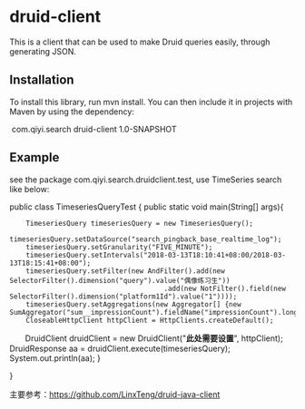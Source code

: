 # druid-client
This is a client that can be used to make Druid queries easily, through generating JSON.  

## Installation  
To install this library, run mvn install. You can then include it in projects with Maven by using the dependency:  

<dependency>  
  <groupId>com.qiyi.search</groupId>  
  <artifactId>druid-client</artifactId>  
  <version>1.0-SNAPSHOT</version>  
</dependency>  

## Example   
see the package com.qiyi.search.druidclient.test, use TimeSeries search like below:  

public class TimeseriesQueryTest {
    public static void main(String[] args){

        TimeseriesQuery timeseriesQuery = new TimeseriesQuery();
        timeseriesQuery.setDataSource("search_pingback_base_realtime_log");
        timeseriesQuery.setGranularity("FIVE_MINUTE");
        timeseriesQuery.setIntervals("2018-03-13T18:10:41+08:00/2018-03-13T18:15:41+08:00");
        timeseriesQuery.setFilter(new AndFilter().add(new SelectorFilter().dimension("query").value("偶像练习生"))
                                          .add(new NotFilter().field(new SelectorFilter().dimension("platform1Id").value("1"))));
        timeseriesQuery.setAggregations(new Aggregator[] {new SumAggregator("sum__impressionCount").fieldName("impressionCount").longSum()});
        CloseableHttpClient httpClient = HttpClients.createDefault();
        DruidClient druidClient = new DruidClient("****此处需要设置****", httpClient);
        DruidResponse aa = druidClient.execute(timeseriesQuery);
        System.out.println(aa);
    }

}


主要参考：https://github.com/LinxTeng/druid-java-client
